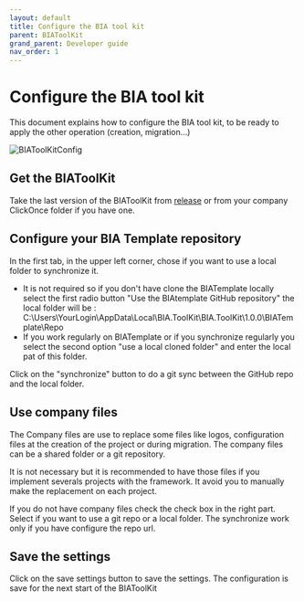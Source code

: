 ```yaml
---
layout: default
title: Configure the BIA tool kit 
parent: BIAToolKit
grand_parent: Developer guide
nav_order: 1
---
```


# Configure the BIA tool kit
This document explains how to configure the BIA tool kit, to be ready to apply the other operation (creation, migration...)

![BIAToolKitConfig](../../Images/BIAToolKit/Config.PNG)

## Get the BIAToolKit
Take the last version of the BIAToolKit from [release](https://github.com/BIATeam/BIAToolKit/releases) or from your company ClickOnce folder if you have one. 

## Configure your BIA Template repository
In the first tab, in the upper left corner, chose if you want to use a local folder to synchronize it.
* It is not required so if you don't have clone the BIATemplate locally select the first radio button "Use the BIAtemplate GitHub repository" the local folder will be : C:\Users\YourLogin\AppData\Local\BIA.ToolKit\BIA.ToolKit\1.0.0\BIATemplate\Repo
* If you work regularly on BIATemplate or if you synchronize regularly you select the second option "use a local cloned folder" and enter the local pat of this folder.

Click on the "synchronize" button to do a git sync between the GitHub repo and the local folder.

## Use company files 
The Company files are use to replace some files like logos, configuration files at the creation of the project or during migration.
The company files can be a shared folder or a git repository.

It is not necessary but it is recommended to have those files if you implement severals projects with the framework. It avoid you to manually make the replacement on each project.

If you do not have company files check the check box in the right part.
Select if you want to use a git repo or a local folder.
The synchronize work only if you have configure the repo url.

## Save the settings
Click on the save settings button to save the settings. The configuration is save for the next start of the BIAToolKit